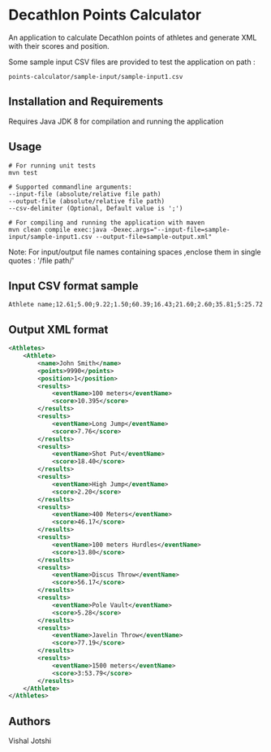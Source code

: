 # Decathlon Points Calculator

An application to calculate Decathlon points of athletes and generate XML with their scores and position.

Some sample input CSV files are provided to test the application on path :

```
points-calculator/sample-input/sample-input1.csv
```

## Installation and Requirements

Requires Java JDK 8 for compilation and running the application

## Usage

```shell
# For running unit tests
mvn test

# Supported commandline arguments:
--input-file (absolute/relative file path)
--output-file (absolute/relative file path)
--csv-delimiter (Optional, Default value is ';') 

# For compiling and running the application with maven
mvn clean compile exec:java -Dexec.args="--input-file=sample-input/sample-input1.csv --output-file=sample-output.xml"
```
Note: For input/output file names containing spaces ,enclose them in single quotes : '/file path/'

## Input CSV format sample

```csv
Athlete name;12.61;5.00;9.22;1.50;60.39;16.43;21.60;2.60;35.81;5:25.72
```

## Output XML format

```xml
<Athletes>
    <Athlete>
        <name>John Smith</name>
        <points>9990</points>
        <position>1</position>
        <results>
            <eventName>100 meters</eventName>
            <score>10.395</score>
        </results>
        <results>
            <eventName>Long Jump</eventName>
            <score>7.76</score>
        </results>
        <results>
            <eventName>Shot Put</eventName>
            <score>18.40</score>
        </results>
        <results>
            <eventName>High Jump</eventName>
            <score>2.20</score>
        </results>
        <results>
            <eventName>400 Meters</eventName>
            <score>46.17</score>
        </results>
        <results>
            <eventName>100 meters Hurdles</eventName>
            <score>13.80</score>
        </results>
        <results>
            <eventName>Discus Throw</eventName>
            <score>56.17</score>
        </results>
        <results>
            <eventName>Pole Vault</eventName>
            <score>5.28</score>
        </results>
        <results>
            <eventName>Javelin Throw</eventName>
            <score>77.19</score>
        </results>
        <results>
            <eventName>1500 meters</eventName>
            <score>3:53.79</score>
        </results>
    </Athlete>
</Athletes>
```

## Authors
Vishal Jotshi